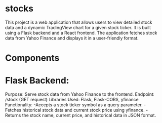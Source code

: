 # stocks
This project is a web application that allows users to view detailed stock data and a dynamic TradingView chart for a given stock ticker. It is built using a Flask backend and a React frontend. The application fetches stock data from Yahoo Finance and displays it in a user-friendly format.

# Components

# Flask Backend:

Purpose: Serve stock data from Yahoo Finance to the frontend.
Endpoint: /stock (GET request)
Libraries Used: Flask, Flask-CORS, yfinance
Functionality:
-Accepts a stock ticker symbol as a query parameter.
-Fetches historical stock data and current stock price using yfinance.
-Returns the stock name, current price, and historical data in JSON format.